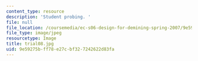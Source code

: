 ```yaml
---
content_type: resource
description: 'Student probing. '
file: null
file_location: /coursemedia/ec-s06-design-for-demining-spring-2007/9e59275bff78e27cbf327242622d83fa_trial08.jpg
file_type: image/jpeg
resourcetype: Image
title: trial08.jpg
uid: 9e59275b-ff78-e27c-bf32-7242622d83fa
---
```

